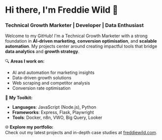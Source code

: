 # Hi there, I'm Freddie Wild 👋

### Technical Growth Marketer | Developer | Data Enthusiast

Welcome to my GitHub! I'm a Technical Growth Marketer with a strong foundation in **AI-driven marketing**, **conversion optimisation**, and **scalable automation**. My projects center around creating impactful tools that bridge **data analytics** and **growth strategy**.

🔍 **Areas I work on:**
- AI and automation for marketing insights
- Data-driven growth solutions
- Web scraping and competitor analysis
- Conversion rate optimisation

🚀 **My Toolkit:**  
- **Languages**: JavaScript (Node.js), Python
- **Frameworks**: Express, Flask, Playwright
- **Tools**: Docker, n8n, VWO, Big Query, Looker

🌐 **Explore my portfolio:**  
Check out my latest projects and in-depth case studies at [freddiewild.com](https://freddiewild.com).

<!--
**Sohmsss/Sohmsss** is a ✨ _special_ ✨ repository because its `README.md` (this file) appears on your GitHub profile.

Here are some ideas to get you started:

- 🔭 I’m currently working on ...
- 🌱 I’m currently learning ...
- 👯 I’m looking to collaborate on ...
- 🤔 I’m looking for help with ...
- 💬 Ask me about ...
- 📫 How to reach me: ...
- 😄 Pronouns: ...
- ⚡ Fun fact: ...
-->
